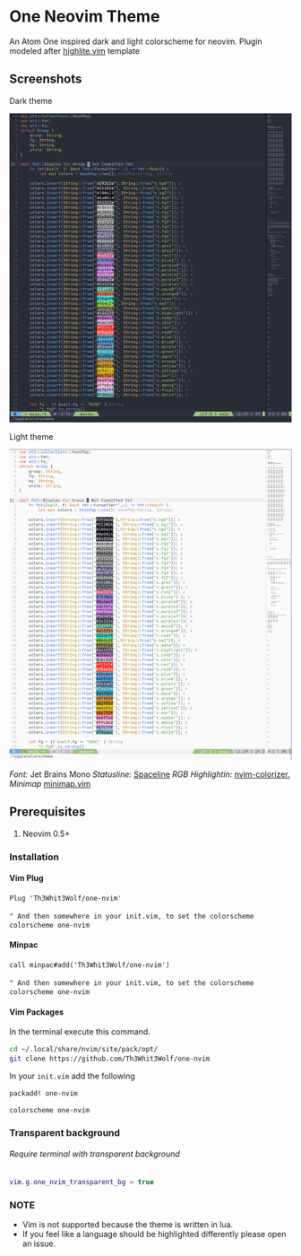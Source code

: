 # One Neovim Theme

An Atom One inspired dark and light colorscheme for neovim. Plugin modeled after [highlite.vim](https://github.com/Iron-E/nvim-highlite/blob/master/colors/highlite.vim) template

## Screenshots

Dark theme

![dark theme](assets/dark.png)

Light theme

![light theme](assets/light.png)

*Font:* Jet Brains Mono
*Statusline:* [Spaceline](https://github.com/glepnir/spaceline.vim)
*RGB Highlightin:* [nvim-colorizer.](https://github.com/norcalli/nvim-colorizer.lua)
*Minimap* [minimap.vim](https://github.com/wfxr/minimap.vim)

## Prerequisites

1. Neovim 0.5+

### Installation

#### Vim Plug

```vim
Plug 'Th3Whit3Wolf/one-nvim'

" And then somewhere in your init.vim, to set the colorscheme
colorscheme one-nvim
```

#### Minpac

```vim
call minpac#add('Th3Whit3Wolf/one-nvim')

" And then somewhere in your init.vim, to set the colorscheme
colorscheme one-nvim
```

#### Vim Packages

In the terminal execute this command.

```sh
cd ~/.local/share/nvim/site/pack/opt/
git clone https://github.com/Th3Whit3Wolf/one-nvim
```

In your `init.vim` add the following

```vim
packadd! one-nvim
```

```vim
colorscheme one-nvim
```

### Transparent background
###### Require terminal with transparent background

```lua
vim.g.one_nvim_transparent_bg = true
```

### NOTE

- Vim is not supported because the theme is written in lua.
- If you feel like a language should be highlighted differently please open an issue.
